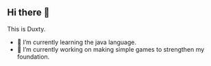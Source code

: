 ## Hi there 👋
This is Duxty.
- 🌱 I’m currently learning the java language.
- 🔭 I’m currently working on making simple games to strengthen my foundation.
<!--
**Duxty12/Duxty12** is a ✨ _special_ ✨ repository because its `README.md` (this file) appears on your GitHub profile.

Here are some ideas to get you started:

- 🔭 I’m currently working on ...
- 🌱 I’m currently learning ...
- 👯 I’m looking to collaborate on ...
- 🤔 I’m looking for help with ...
- 💬 Ask me about ...
- 📫 How to reach me: ...
- 😄 Pronouns: ...
- ⚡ Fun fact: ...
-->
